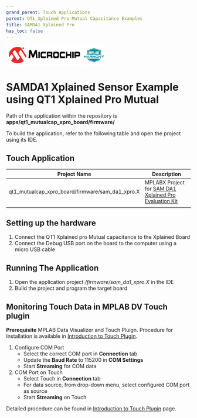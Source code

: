 ```yaml
---
grand_parent: Touch Applications
parent: QT1 Xplained Pro Mutual Capacitance Examples
title: SAMDA1 Xplained Pro
has_toc: false
---
```

![Microchip logo](../../../images/microchip_logo.png)
![Harmony logo small](../../../images/microchip_mplab_harmony_logo_small.png)

#  SAMDA1 Xplained Sensor Example using QT1 Xplained Pro Mutual 

Path of the application within the repository is **apps/qt1_mutualcap_xpro_board/firmware/**

To build the application, refer to the following table and open the project using its IDE.

## Touch Application

| Project Name      | Description                                    |
| ----------------- | ---------------------------------------------- |
| qt1_mutualcap_xpro_board/firmware/sam_da1_xpro.X    | MPLABX Project for [SAM DA1 Xplained Pro Evaluation Kit](https://www.microchip.com/developmenttools/ProductDetails/atsamda1-xpro)|
|||


## Setting up the hardware
1. Connect the QT1 Xplained pro Mutual capacitance to the Xplained Board
2. Connect the Debug USB port on the board to the computer using a micro USB cable

## Running The Application

1. Open the application project */firmware/sam_da1_xpro.X* in the IDE
2. Build the project and program the target board

## Monitoring Touch Data in MPLAB DV Touch plugin
**Prerequisite**
MPLAB Data Visualizer and Touch Pluign. Procedure for Installation is available in [Introduction to Touch Plugin](https://microchipdeveloper.com/touch:introduction-to-touch-plugin).

1. Configure COM Port
    -    Select the correct COM port in **Connection** tab
    -    Update the **Baud Rate** to 115200 in **COM Settings**
    -    Start **Streaming** for COM data
2. COM Port on Touch
    - Select Touch in **Connection** tab
    - For data source, from drop-down menu, select configured COM port as source
    - Start **Streaming** on Touch

Detailed procedure can be found in [Introduction to Touch Plugin](https://microchipdeveloper.com/touch:introduction-to-touch-plugin) page.

